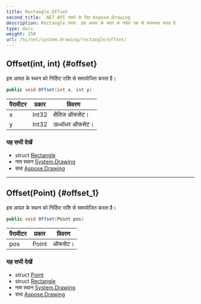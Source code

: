 ```yaml
---
title: Rectangle.Offset
second_title: .NET API संदर्भ के लिए Aspose.Drawing
description: Rectangle तरक. इस आयत के स्थन क नर्दष्ट रश से समयजत करत है
type: docs
weight: 250
url: /hi/net/system.drawing/rectangle/offset/
---
```

## Offset(int, int) {#offset}

इस आयत के स्थान को निर्दिष्ट राशि से समायोजित करता है।

```csharp
public void Offset(int x, int y)
```

| पैरामीटर | प्रकार | विवरण |
| --- | --- | --- |
| x | Int32 | क्षैतिज ऑफसेट। |
| y | Int32 | ऊर्ध्वाधर ऑफसेट। |

### यह सभी देखें

* struct [Rectangle](../)
* नाम स्थान [System.Drawing](../../rectangle/)
* सभा [Aspose.Drawing](../../../)

---

## Offset(Point) {#offset_1}

इस आयत के स्थान को निर्दिष्ट राशि से समायोजित करता है।

```csharp
public void Offset(Point pos)
```

| पैरामीटर | प्रकार | विवरण |
| --- | --- | --- |
| pos | Point | ऑफसेट। |

### यह सभी देखें

* struct [Point](../../point/)
* struct [Rectangle](../)
* नाम स्थान [System.Drawing](../../rectangle/)
* सभा [Aspose.Drawing](../../../)


